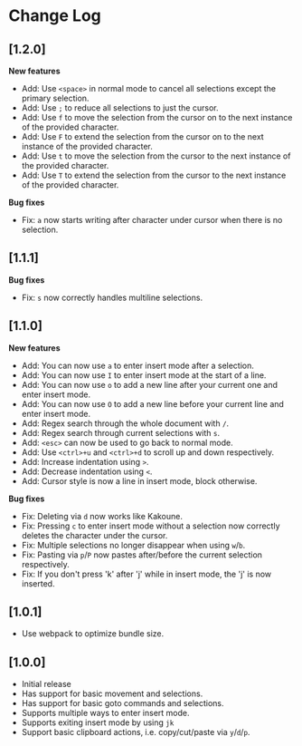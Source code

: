 # Change Log

## [1.2.0]

**New features**

- Add: Use `<space>` in normal mode to cancel all selections except the primary selection.
- Add: Use `;` to reduce all selections to just the cursor.
- Add: Use `f` to move the selection from the cursor on to the next instance of the provided character.
- Add: Use `F` to extend the selection from the cursor on to the next instance of the provided character.
- Add: Use `t` to move the selection from the cursor to the next instance of the provided character.
- Add: Use `T` to extend the selection from the cursor to the next instance of the provided character.

**Bug fixes**

- Fix: `a` now starts writing after character under cursor when there is no selection.

## [1.1.1]

**Bug fixes**

- Fix: `s` now correctly handles multiline selections.

## [1.1.0]

**New features**

- Add: You can now use `a` to enter insert mode after a selection.
- Add: You can now use `I` to enter insert mode at the start of a line.
- Add: You can now use `o` to add a new line after your current one and enter insert mode.
- Add: You can now use `O` to add a new line before your current line and enter insert mode.
- Add: Regex search through the whole document with `/`.
- Add: Regex search through current selections with `s`.
- Add: `<esc>` can now be used to go back to normal mode.
- Add: Use `<ctrl>+u` and `<ctrl>+d` to scroll up and down respectively.
- Add: Increase indentation using `>`.
- Add: Decrease indentation using `<`.
- Add: Cursor style is now a line in insert mode, block otherwise.

**Bug fixes**

- Fix: Deleting via `d` now works like Kakoune.
- Fix: Pressing `c` to enter insert mode without a selection now correctly deletes the character under the cursor.
- Fix: Multiple selections no longer disappear when using `w`/`b`.
- Fix: Pasting via `p`/`P` now pastes after/before the current selection respectively.
- Fix: If you don't press 'k' after 'j' while in insert mode, the 'j' is now inserted.

## [1.0.1]

- Use webpack to optimize bundle size.

## [1.0.0]

- Initial release
- Has support for basic movement and selections.
- Has support for basic goto commands and selections.
- Supports multiple ways to enter insert mode.
- Supports exiting insert mode by using `jk`
- Support basic clipboard actions, i.e. copy/cut/paste via `y`/`d`/`p`.
